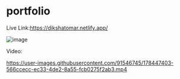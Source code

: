 # portfolio
Live Link:https://dikshatomar.netlify.app/

![image](https://user-images.githubusercontent.com/91546745/178148611-13cc7938-8068-4eff-ad04-ac527703548e.png)

Video:

https://user-images.githubusercontent.com/91546745/178447403-566ccecc-ec33-4de2-8a55-fcb0275f2ab3.mp4


